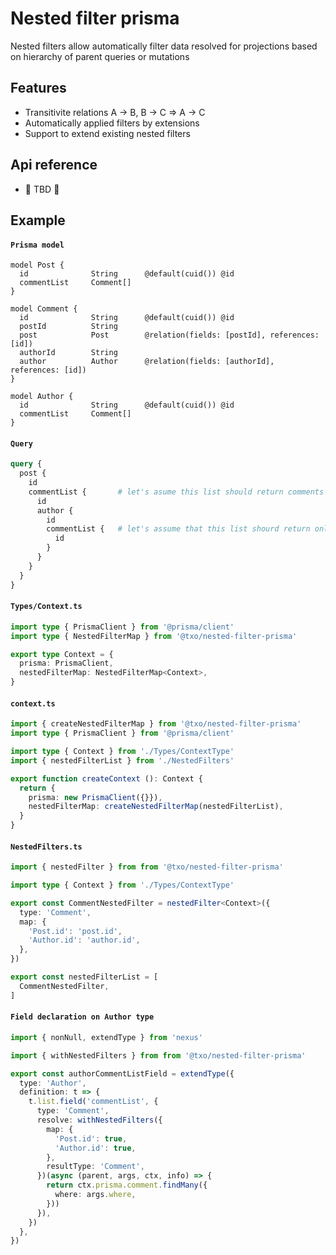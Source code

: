 # Nested filter prisma #

Nested filters allow automatically filter data resolved for projections based on hierarchy of parent queries or mutations

## Features

* Transitivite relations A → B, B → C ⇒ A → C
* Automatically applied filters by extensions
* Support to extend existing nested filters

## Api reference
* 🍎 TBD 🍎

## Example

#### **`Prisma model`**
```prisma
model Post {
  id              String      @default(cuid()) @id
  commentList     Comment[]
}

model Comment {
  id              String      @default(cuid()) @id
  postId          String
  post            Post        @relation(fields: [postId], references: [id])
  authorId        String
  author          Author      @relation(fields: [authorId], references: [id])
}

model Author {
  id              String      @default(cuid()) @id
  commentList     Comment[]
}
```

#### **`Query`**
```graphql
query {
  post {
    id
    commentList {       # let's asume this list should return comments that belong to post above
      id
      author {
        id
        commentList {   # let's assume that this list shourd return only comments that belong to post and author above
          id
        }
      }
    }
  }
}
```

#### **`Types/Context.ts`**
```typescript
import type { PrismaClient } from '@prisma/client'
import type { NestedFilterMap } from '@txo/nested-filter-prisma'

export type Context = {
  prisma: PrismaClient,
  nestedFilterMap: NestedFilterMap<Context>,
}
```

#### **`context.ts`**
```typescript
import { createNestedFilterMap } from '@txo/nested-filter-prisma'
import type { PrismaClient } from '@prisma/client'

import type { Context } from './Types/ContextType'
import { nestedFilterList } from './NestedFilters'

export function createContext (): Context {
  return {
    prisma: new PrismaClient({}}),
    nestedFilterMap: createNestedFilterMap(nestedFilterList),
  }
}
```

#### **`NestedFilters.ts`**
```typescript
import { nestedFilter } from from '@txo/nested-filter-prisma'

import type { Context } from './Types/ContextType'

export const CommentNestedFilter = nestedFilter<Context>({
  type: 'Comment',
  map: {
    'Post.id': 'post.id',
    'Author.id': 'author.id',
  },
})

export const nestedFilterList = [
  CommentNestedFilter,
]
```


#### **`Field declaration on Author type`**
```typescript
import { nonNull, extendType } from 'nexus'

import { withNestedFilters } from from '@txo/nested-filter-prisma'

export const authorCommentListField = extendType({
  type: 'Author',
  definition: t => {
    t.list.field('commentList', {
      type: 'Comment',
      resolve: withNestedFilters({
        map: {
          'Post.id': true,
          'Author.id': true,
        },
        resultType: 'Comment',
      })(async (parent, args, ctx, info) => {
        return ctx.prisma.comment.findMany({
          where: args.where,
        }))
      }),
    })
  },
})
```
